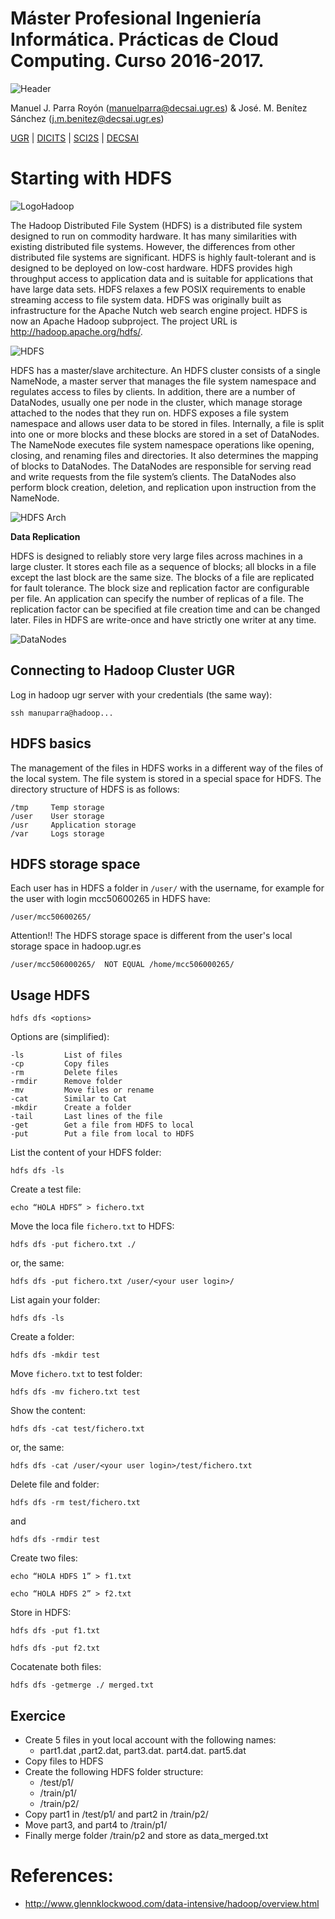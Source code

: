 # Máster Profesional Ingeniería Informática. Prácticas de Cloud Computing. Curso 2016-2017. 

![Header](https://sites.google.com/site/manuparra/home/headerdicits.png)

Manuel J. Parra Royón (manuelparra@decsai.ugr.es) & José. M. Benítez Sánchez (j.m.benitez@decsai.ugr.es)

[UGR](http://www.ugr.es) | [DICITS](http://dicits.ugr.es) | [SCI2S](http://sci2s.ugr.es) | [DECSAI](http://decsai.ugr.es)


# Starting with HDFS

![LogoHadoop](https://media.licdn.com/mpr/mpr/shrinknp_400_400/AAEAAQAAAAAAAAmBAAAAJDgzYjM0N2VkLWQ0ZTEtNDQ0Zi05ZWEzLWVjOTgyMjdlN2Y0MA.jpg)

The Hadoop Distributed File System (HDFS) is a distributed file system designed to run on commodity hardware. It has many similarities with existing distributed file systems. However, the differences from other distributed file systems are significant. HDFS is highly fault-tolerant and is designed to be deployed on low-cost hardware. HDFS provides high throughput access to application data and is suitable for applications that have large data sets. HDFS relaxes a few POSIX requirements to enable streaming access to file system data. HDFS was originally built as infrastructure for the Apache Nutch web search engine project. HDFS is now an Apache Hadoop subproject. The project URL is http://hadoop.apache.org/hdfs/.

![HDFS](http://www.glennklockwood.com/data-intensive/hadoop/hdfs-magic.png)

HDFS has a master/slave architecture. An HDFS cluster consists of a single NameNode, a master server that manages the file system namespace and regulates access to files by clients. In addition, there are a number of DataNodes, usually one per node in the cluster, which manage storage attached to the nodes that they run on. HDFS exposes a file system namespace and allows user data to be stored in files. Internally, a file is split into one or more blocks and these blocks are stored in a set of DataNodes. The NameNode executes file system namespace operations like opening, closing, and renaming files and directories. It also determines the mapping of blocks to DataNodes. The DataNodes are responsible for serving read and write requests from the file system’s clients. The DataNodes also perform block creation, deletion, and replication upon instruction from the NameNode.


![HDFS Arch](https://hadoop.apache.org/docs/r1.2.1/images/hdfsarchitecture.gif)

**Data Replication**

HDFS is designed to reliably store very large files across machines in a large cluster. It stores each file as a sequence of blocks; all blocks in a file except the last block are the same size. The blocks of a file are replicated for fault tolerance. The block size and replication factor are configurable per file. An application can specify the number of replicas of a file. The replication factor can be specified at file creation time and can be changed later. Files in HDFS are write-once and have strictly one writer at any time.


![DataNodes](https://hadoop.apache.org/docs/r1.2.1/images/hdfsdatanodes.gif)




## Connecting to Hadoop Cluster UGR

Log in hadoop ugr server with your credentials (the same way):

```
ssh manuparra@hadoop...
```

## HDFS basics

The management of the files in HDFS works in a different way of the files of the local system. The file system is stored in a special space for HDFS. The directory structure of HDFS is as follows:

```
/tmp     Temp storage
/user    User storage
/usr     Application storage
/var     Logs storage
```

## HDFS storage space

Each user has in HDFS a folder in ``/user/`` with the username, for example for the user with login mcc50600265 in HDFS have:

```
/user/mcc50600265/
```

Attention!! The HDFS storage space is different from the user's local storage space in hadoop.ugr.es

```
/user/mcc506000265/  NOT EQUAL /home/mcc506000265/
```

## Usage HDFS

```
hdfs dfs <options>
```

Options are (simplified):

```
-ls         List of files 
-cp         Copy files
-rm         Delete files
-rmdir      Remove folder
-mv         Move files or rename
-cat        Similar to Cat
-mkdir      Create a folder
-tail       Last lines of the file
-get        Get a file from HDFS to local
-put        Put a file from local to HDFS
```

List the content of your HDFS folder:

```
hdfs dfs -ls
```

Create a test file:

```
echo “HOLA HDFS” > fichero.txt
```

Move the loca file ``fichero.txt`` to HDFS:

```
hdfs dfs -put fichero.txt ./
```

or, the same:

```
hdfs dfs -put fichero.txt /user/<your user login>/
```

List again your folder:

```
hdfs dfs -ls
```

Create a folder:

```
hdfs dfs -mkdir test
```

Move ``fichero.txt`` to test folder:

```
hdfs dfs -mv fichero.txt test
```

Show the content:

```
hdfs dfs -cat test/fichero.txt
```

or, the same:

```
hdfs dfs -cat /user/<your user login>/test/fichero.txt
```

Delete file and folder:

```
hdfs dfs -rm test/fichero.txt
```

and 

```
hdfs dfs -rmdir test
```

Create two files:

```
echo “HOLA HDFS 1” > f1.txt
```

```
echo “HOLA HDFS 2” > f2.txt
```

Store in HDFS:

```
hdfs dfs -put f1.txt
```

```
hdfs dfs -put f2.txt
```

Cocatenate both files:

```
hdfs dfs -getmerge ./ merged.txt
```

## Exercice

- Create 5 files in yout local account with the following names:
  - part1.dat ,part2.dat, part3.dat. part4.dat. part5.dat 
- Copy files to HDFS
- Create the following HDFS folder structure:
  - /test/p1/
  - /train/p1/
  - /train/p2/ 
- Copy part1 in /test/p1/ and part2 in /train/p2/ 
- Move part3, and part4 to /train/p1/
- Finally merge folder /train/p2 and store as data_merged.txt


# References:

- http://www.glennklockwood.com/data-intensive/hadoop/overview.html


